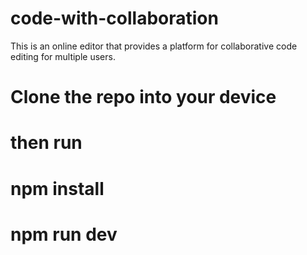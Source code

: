 # code-with-collaboration
This is an online editor that provides a platform for collaborative code editing for multiple users.

# Clone the repo into your device
# then run 
#      npm install 
#      npm run dev
